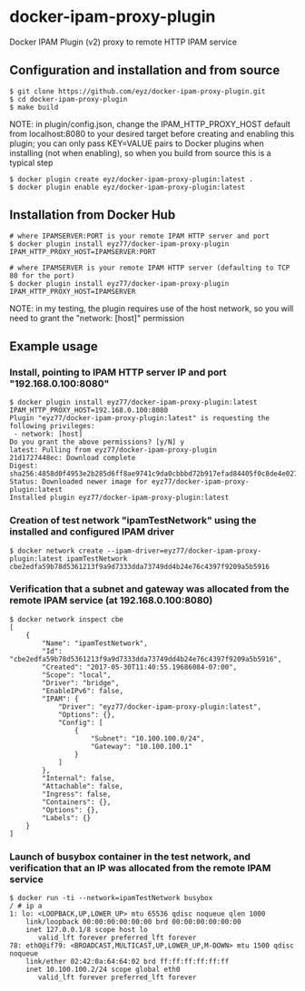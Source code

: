 # docker-ipam-proxy-plugin
Docker IPAM Plugin (v2) proxy to remote HTTP IPAM service

## Configuration and installation and from source
```
$ git clone https://github.com/eyz/docker-ipam-proxy-plugin.git
$ cd docker-ipam-proxy-plugin
$ make build
```
NOTE: in plugin/config.json, change the IPAM_HTTP_PROXY_HOST default from localhost:8080 to your desired target before creating and enabling this plugin; you can only pass KEY=VALUE pairs to Docker plugins when installing (not when enabling), so when you build from source this is a typical step
```
$ docker plugin create eyz/docker-ipam-proxy-plugin:latest .
$ docker plugin enable eyz/docker-ipam-proxy-plugin:latest
```
## Installation from Docker Hub
```
# where IPAMSERVER:PORT is your remote IPAM HTTP server and port
$ docker plugin install eyz77/docker-ipam-proxy-plugin IPAM_HTTP_PROXY_HOST=IPAMSERVER:PORT 

# where IPAMSERVER is your remote IPAM HTTP server (defaulting to TCP 80 for the port)
$ docker plugin install eyz77/docker-ipam-proxy-plugin IPAM_HTTP_PROXY_HOST=IPAMSERVER 
```
NOTE: in my testing, the plugin requires use of the host network, so you will need to grant the "network: [host]" permission

## Example usage
### Install, pointing to IPAM HTTP server IP and port "192.168.0.100:8080"
```
$ docker plugin install eyz77/docker-ipam-proxy-plugin:latest IPAM_HTTP_PROXY_HOST=192.168.0.100:8080
Plugin "eyz77/docker-ipam-proxy-plugin:latest" is requesting the following privileges:
 - network: [host]
Do you grant the above permissions? [y/N] y
latest: Pulling from eyz77/docker-ipam-proxy-plugin
21d1727448ec: Download complete 
Digest: sha256:4858d0f4953e2b285d6ff8ae9741c9da0cbbbd72b917efad84405f0c8de4e027
Status: Downloaded newer image for eyz77/docker-ipam-proxy-plugin:latest
Installed plugin eyz77/docker-ipam-proxy-plugin:latest
```
### Creation of test network "ipamTestNetwork" using the installed and configured IPAM driver
```
$ docker network create --ipam-driver=eyz77/docker-ipam-proxy-plugin:latest ipamTestNetwork
cbe2edfa59b78d5361213f9a9d7333dda73749dd4b24e76c4397f9209a5b5916
```
### Verification that a subnet and gateway was allocated from the remote IPAM service (at 192.168.0.100:8080)
```
$ docker network inspect cbe
[
    {
        "Name": "ipamTestNetwork",
        "Id": "cbe2edfa59b78d5361213f9a9d7333dda73749dd4b24e76c4397f9209a5b5916",
        "Created": "2017-05-30T11:40:55.19686084-07:00",
        "Scope": "local",
        "Driver": "bridge",
        "EnableIPv6": false,
        "IPAM": {
            "Driver": "eyz77/docker-ipam-proxy-plugin:latest",
            "Options": {},
            "Config": [
                {
                    "Subnet": "10.100.100.0/24",
                    "Gateway": "10.100.100.1"
                }
            ]
        },
        "Internal": false,
        "Attachable": false,
        "Ingress": false,
        "Containers": {},
        "Options": {},
        "Labels": {}
    }
]
```
### Launch of busybox container in the test network, and verification that an IP was allocated from the remote IPAM service
```
$ docker run -ti --network=ipamTestNetwork busybox 
/ # ip a
1: lo: <LOOPBACK,UP,LOWER_UP> mtu 65536 qdisc noqueue qlen 1000
    link/loopback 00:00:00:00:00:00 brd 00:00:00:00:00:00
    inet 127.0.0.1/8 scope host lo
       valid_lft forever preferred_lft forever
78: eth0@if79: <BROADCAST,MULTICAST,UP,LOWER_UP,M-DOWN> mtu 1500 qdisc noqueue 
    link/ether 02:42:0a:64:64:02 brd ff:ff:ff:ff:ff:ff
    inet 10.100.100.2/24 scope global eth0
       valid_lft forever preferred_lft forever
```
